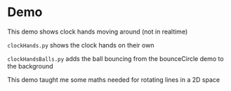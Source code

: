 # Demo
This demo shows clock hands moving around (not in realtime)

`clockHands.py` shows the clock hands on their own

`clockHandsBalls.py` adds the ball bouncing from the bounceCircle demo to the background

This demo taught me some maths needed for rotating lines in a 2D space